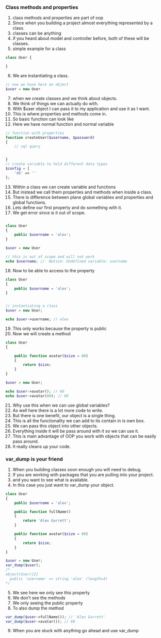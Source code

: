 ### Class methods and properties
1. class methods and properties are part of oop
2. Since when you building a project almost everything represented by a class.
3. classes can be anything
4. if you heard about model and controller before, both of these will be classes.
5. simple example for a class
```php
class User {

}
```
6. We are instantiating a class.
```php
// now we have here an object
$user = new User

```
7. when we create classes and we think about objects.
8. We think of things we can actually do with.
9. With $user object I can pass it to my application and use it as I want.
10. This is where properties and methods come in.
11. So basic function can look like
12. Here we have normal function and normal variable
```php
// function with properties
function createUser($username, $password)
{
    // sql query


}
// create variable to hold different data types
$config = [
    'db' => ''
];
```
13. Within a class we can create variable and functions
14. But instead we call them properties and methods when inside a class.
15. There is difference between plane global variables and properties and global functions.
16. Lets define our first property and do something with it.
17. We get error since is it out of scope.
```php

class User
{
    public $username = 'alex';
}

$user = new User

// this is out of scope and will not work
echo $username; //  Notice: Undefined variable: username 
```
18. Now to be able to access to the property
```php
class User
{
    public $username = 'alex';
}


// instantiating a class
$user = new User;

echo $user->username; // alex
```
19. This only works because the property is public
20. Now we will create a method
```php
class User
{

    public function avatar($size = 60)
    {
        return $size;
    }
}

$user = new User;

echo $user->avatar(); // 60
echo $user->avatar(80); // 80
```
21. Why use this when we can use global variables? 
22. As well here there is a lot more code to write.
23. But there is one benefit, our object is a single thing.
24. This is all the functionality we can add to its contain in is own box.
25. We can pass this object into other objects.
26. Everything inside it will be pass around with it so we can use it.
27. This is main advantage of OOP you work with objects that can be easily pass around.
28. It really cleans up your code.

### var_dump is your friend
1. When you building classes soon enough you will need to debug.
2. If you are working with packages that you are pulling into your project.
3. and you want to see what is available.
4. In this case you just want to var_dump your object.
```php
class User
{
    public $username = 'alex';

    public function fullName()
    {
        return 'Alex Garrett';
    }

    public function avatar($size = 60)
    {
        return $size;
    }
}

$user = new User;
var_dump($user);
/*
object(User)[2]
  public 'username' => string 'alex' (length=4)
*/
```
5. We see here we only see this property
6. We don't see the methods
7. We only seeing the public property
8. To also dump the method
```php
var_dump($user->fullName()); // 'Alex Garrett'
var_dump($user->avatar()); // 60
```
9. When you are stuck with anything go ahead and use var_dump













